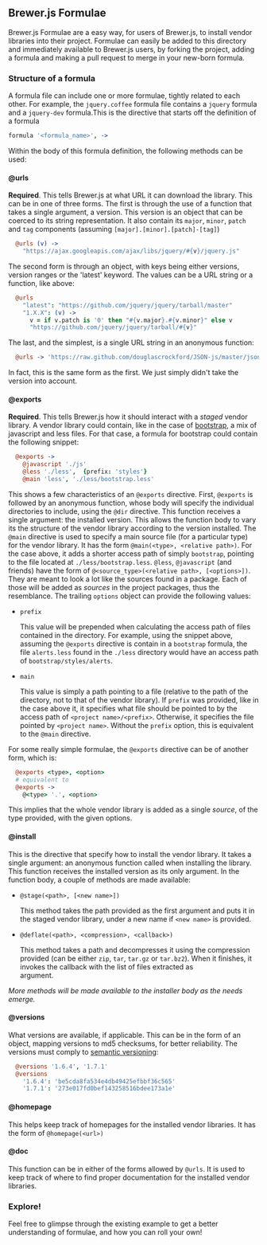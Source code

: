 ## Brewer.js Formulae

Brewer.js Formulae are a easy way, for users of Brewer.js, to install vendor libraries 
into their project. Formulae can easily be added to this directory and immediately
available to Brewer.js users, by forking the project, adding a formula and making a pull
request to merge in your new-born formula.

### Structure of a formula

A formula file can include one or more formulae, tightly related to each other. For example,
the `jquery.coffee` formula file contains a `jquery` formula and a `jquery-dev` formula.This is the directive that starts off the definition of a formula

```coffeescript
formula '<formula_name>', ->
```

Within the body of this formula definition, the following methods can be used:
  
#### @urls 

  **Required**. This tells Brewer.js at what URL it can download the library. This can be in one of three 
  forms. The first is through the use of a function that takes a single argument, a version. This version 
  is an object that can be coerced to its string representation. It also contain its `major`, `minor`, 
  `patch` and `tag` components (assuming `[major].[minor].[patch]-[tag]`)

```coffeescript
  @urls (v) ->
    "https://ajax.googleapis.com/ajax/libs/jquery/#{v}/jquery.js"
```

  The second form is through an object, with keys being either versions, version ranges or the 'latest'
  keyword. The values can be a URL string or a function, like above:
  
```coffeescript
  @urls
    "latest": "https://github.com/jquery/jquery/tarball/master"
    "1.X.X": (v) ->
      v = if v.patch is '0' then "#{v.major}.#{v.minor}" else v
      "https://github.com/jquery/jquery/tarball/#{v}"
```

  The last, and the simplest, is a single URL string in an anonymous function:
  
```coffeescript
  @urls -> 'https://raw.github.com/douglascrockford/JSON-js/master/json2.js'
```

  In fact, this is the same form as the first. We just simply didn't take the version into account.

#### @exports

  **Required**. This tells Brewer.js how it should interact with a *staged* vendor library. A vendor
  library could contain, like in the case of [bootstrap][2], a mix of javascript and less files. For that case,
  a formula for bootstrap could contain the following snippet:

```coffeescript
  @exports ->
    @javascript './js'
    @less './less',  {prefix: 'styles'}
    @main 'less', './less/bootstrap.less'
```
          
  This shows a few characteristics of an `@exports` directive. First, `@exports` is followed by an anonymous
  function, whose body will specify the individual directories to include, using the `@dir` directive. This
  function receives a single argument: the installed version. This allows the function body to vary its
  the structure of the vendor library according to the version installed.
  The `@main` directive is used to specify a main source file (for a particular type) for the vendor library. It
  has the form `@main(<type>, <relative path>)`. For the case above, it adds a shorter access path 
  of simply `bootstrap`, pointing to the file located at `./less/bootstrap.less`. `@less`, `@javascript` (and 
  friends) have the form of `@<source_type>(<relative path>, [<options>])`. They are meant to look a lot like
  the sources found in a package. Each of those will be added as *sources* in the project packages, thus 
  the resemblance. The trailing `options` object can provide the following values:
  
  * `prefix`
  
    This value will be prepended when calculating the access path of files contained in the directory. For 
    example, using the snippet above, assuming the `@exports` directive is contain in a `bootstrap` formula, the  
    file `alerts.less` found in the `./less` directory would have an access path of `bootstrap/styles/alerts`.
  
  * `main`
  
    This value is simply a path pointing to a file (relative to the path of the directory, not to that of the 
    vendor library). If `prefix` was provided, like in the case above it, it specifies what file should be
    pointed to by the access path of `<project name>/<prefix>`. Otherwise, it specifies the file pointed by
    `<project name>`. Without the `prefix` option, this is equivalent to the `@main` directive.
  
  For some really simple formulae, the `@exports` directive can be of another form, which is:
  
```coffeescript
  @exports <type>, <option>
  # equivalent to
  @exports ->
    @<type> '.', <option>
```

  This implies that the whole vendor library is added as a single *source*, of the type provided, with the given 
  options.

#### @install

  This is the directive that specify how to install the vendor library. It takes a single argument: an anonymous
  function called when installing the library. This function receives the installed version as its only argument.
  In the function body, a couple of methods are made available: 
  
  * `@stage(<path>, [<new name>])`
    
    This method takes the path provided as the first argument and puts it in the staged vendor library, under a 
    new name if `<new name>` is provided.
      
  * `@deflate(<path>, <compression>, <callback>)`
    
    This method takes a path and decompresses it using the compression provided (can be either `zip`, `tar`,
    `tar.gz` or `tar.bz2`). When it finishes, it invokes the callback with the list of files extracted as  
    argument.
    
  *More methods will be made available to the installer body as the needs emerge.*

#### @versions

  What versions are available, if applicable. This can be in the form of an object, mapping versions to md5 
  checksums, for better reliability. The versions must comply to [semantic versioning][1]:
  
```coffeescript
  @versions '1.6.4', '1.7.1'
  @versions
    '1.6.4': 'be5cda8fa534e4db49425efbbf36c565'
    '1.7.1': '273e017fd0bef143258516bdee173a1e'
```

#### @homepage

  This helps keep track of homepages for the installed vendor libraries. It has the form of `@homepage(<url>)`

#### @doc

  This function can be in either of the forms allowed by `@urls`. It is used to keep
  track of where to find proper documentation for the installed vendor libraries.
  
### Explore!

Feel free to glimpse through the existing example to get a better understanding of formulae, and how you can
roll your own!

[1]: http://semver.org/
[2]: http://twitter.github.com/bootstrap/